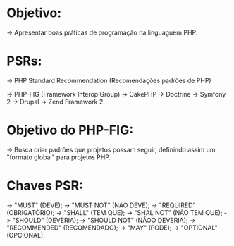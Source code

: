# Objetivo:
-> Apresentar boas práticas de programação na linguaguem PHP.


# PSRs:
-> PHP Standard Recommendation (Recomendações padrões de PHP)

-> PHP-FIG (Framework Interop Group)
    -> CakePHP
    -> Doctrine
    -> Symfony 2
    -> Drupal
    -> Zend Framework 2


# Objetivo do PHP-FIG:
-> Busca criar padrões que projetos possam seguir, definindo assim
um "formato global" para projetos PHP.


# Chaves PSR:
-> "MUST" (DEVE);
-> "MUST NOT" (NÃO DEVE);
-> "REQUIRED" (OBRIGATÓRIO);
-> "SHALL" (TEM QUE);
-> "SHAL NOT" (NÃO TEM QUE);
-> "SHOULD" (DEVERIA);
-> "SHOULD NOT" (NÃOO DEVERIA);
-> "RECOMMENDED" (RECOMENDADO);
-> "MAY" (PODE);
-> "OPTIONAL" (OPCIONAL);
